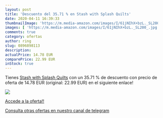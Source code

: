 ```yaml
---
layout: post
title: 'Descuento del 35.71 % en Stash with Splash Quilts'
date: 2020-04-11 16:39:33
thumbnailImage: 'https://m.media-amazon.com/images/I/61jNIhX+bzL._SL200_.jpg'
images: [ 'https://m.media-amazon.com/images/I/61jNIhX+bzL._SL200_.jpg' ]
comments: true
category: ofertas
author: ring
slug: 0896898113
description:
actualPrice: 14.78 EUR
comparePrice: 22.99 EUR
inStock: true
---
```


Tienes [Stash with Splash Quilts](https://www.amazon.com/dp/0896898113/?tag=redken08-20) con un 35.71 % de descuento con precio de oferta de 14.78 EUR (original: 22.99 EUR) en el siguiente enlace!

[![](https://m.media-amazon.com/images/I/61jNIhX+bzL._SL200_.jpg)](https://www.amazon.com/dp/0896898113/?tag=redken08-20)

[Accede a la oferta!!](https://www.amazon.com/dp/0896898113/?tag=redken08-20)

[Consulta otras ofertas en nuestro canal de telegram](https://t.me/s/ofertas25)
